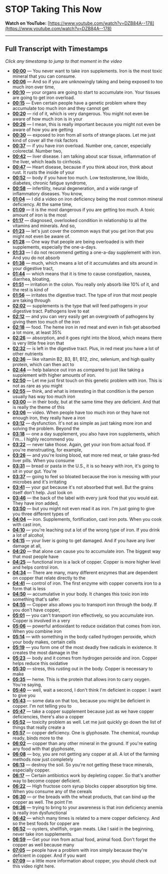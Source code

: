 # STOP Taking This Now

**Watch on YouTube:** [https://www.youtube.com/watch?v=DZB84A--178](https://www.youtube.com/watch?v=DZB84A--178)

---

## Full Transcript with Timestamps

*Click any timestamp to jump to that moment in the video*

- **[00:00](https://www.youtube.com/watch?v=DZB84A--178&t=0s)** — You never want to take iron supplements. Iron is the most toxic mineral that you can consume.
- **[00:06](https://www.youtube.com/watch?v=DZB84A--178&t=6s)** — And so if you are unknowingly taking and being exposed to too much iron over time,
- **[00:10](https://www.youtube.com/watch?v=DZB84A--178&t=10s)** — your organs are going to start to accumulate iron. Your tissues are going to get iron overload.
- **[00:15](https://www.youtube.com/watch?v=DZB84A--178&t=15s)** — Even certain people have a genetic problem where they accumulate too much iron and they cannot get
- **[00:20](https://www.youtube.com/watch?v=DZB84A--178&t=20s)** — rid of it, which is very dangerous. You might not even be aware of how much iron is in your
- **[00:26](https://www.youtube.com/watch?v=DZB84A--178&t=26s)** — I mean, this is really important because you might not even be aware of how you are getting
- **[00:30](https://www.youtube.com/watch?v=DZB84A--178&t=30s)** — exposed to iron from all sorts of strange places. Let me just kind of cover all the risk factors
- **[00:37](https://www.youtube.com/watch?v=DZB84A--178&t=37s)** — if you have iron overload. Number one, cancer, especially colorectal. Number two,
- **[00:42](https://www.youtube.com/watch?v=DZB84A--178&t=42s)** — liver disease. I am talking about scar tissue, inflammation of the liver, which leads to cirrhosis.
- **[00:47](https://www.youtube.com/watch?v=DZB84A--178&t=47s)** — Heart disease, because if you think about iron, think about rust. It rusts the inside of your
- **[00:52](https://www.youtube.com/watch?v=DZB84A--178&t=52s)** — body if you have too much. Low testosterone, low libido, diabetes, chronic fatigue syndrome,
- **[00:58](https://www.youtube.com/watch?v=DZB84A--178&t=58s)** — infertility, neural degeneration, and a wide range of inflammatory diseases. You know,
- **[01:04](https://www.youtube.com/watch?v=DZB84A--178&t=64s)** — I did a video on iron deficiency being the most common mineral deficiency. At the same time,
- **[01:09](https://www.youtube.com/watch?v=DZB84A--178&t=69s)** — it is the most dangerous if you are getting too much. A toxic amount of iron is the most
- **[01:17](https://www.youtube.com/watch?v=DZB84A--178&t=77s)** — diagnosed, overlooked condition in relationship to all the vitamins and minerals. And so,
- **[01:23](https://www.youtube.com/watch?v=DZB84A--178&t=83s)** — let's just cover the common ways that you get iron that you might not even be aware of.
- **[01:28](https://www.youtube.com/watch?v=DZB84A--178&t=88s)** — One way that people are being overloaded is with their supplements, especially the one-a-days.
- **[01:33](https://www.youtube.com/watch?v=DZB84A--178&t=93s)** — I do not recommend getting a one-a-day supplement with iron. And you do not absorb
- **[01:38](https://www.youtube.com/watch?v=DZB84A--178&t=98s)** — much, which means a lot of it accumulates and sits around in your digestive tract,
- **[01:44](https://www.youtube.com/watch?v=DZB84A--178&t=104s)** — which means that it is time to cause constipation, nausea, diarrhea, bloating,
- **[01:51](https://www.youtube.com/watch?v=DZB84A--178&t=111s)** — irritation in the colon. You really only absorb like 10% of it, and the rest is kind of
- **[01:56](https://www.youtube.com/watch?v=DZB84A--178&t=116s)** — irritates the digestive tract. The type of iron that most people are taking through
- **[02:02](https://www.youtube.com/watch?v=DZB84A--178&t=122s)** — supplements is the type that will feed pathogens in your digestive tract. Pathogens love to eat
- **[02:12](https://www.youtube.com/watch?v=DZB84A--178&t=132s)** — and you can very easily get an overgrowth of pathogens by giving them too much of the iron
- **[02:18](https://www.youtube.com/watch?v=DZB84A--178&t=138s)** — food. The heme iron in red meat and even in fish get absorbed a lot more, at least 35%
- **[02:26](https://www.youtube.com/watch?v=DZB84A--178&t=146s)** — absorption, and it goes right into the blood, which means there is very little free iron that
- **[02:32](https://www.youtube.com/watch?v=DZB84A--178&t=152s)** — is left in the digestive tract. Plus, in red meat you have a lot of other nutrients
- **[02:36](https://www.youtube.com/watch?v=DZB84A--178&t=156s)** — like vitamin B2, B3, B1, B12, zinc, selenium, and high quality protein, which can then act to
- **[02:44](https://www.youtube.com/watch?v=DZB84A--178&t=164s)** — help balance out iron as compared to just like taking a supplement with higher amounts of iron.
- **[02:50](https://www.youtube.com/watch?v=DZB84A--178&t=170s)** — Let me just first touch on this genetic problem with iron. This is not as rare as you might
- **[02:55](https://www.youtube.com/watch?v=DZB84A--178&t=175s)** — think, and what is interesting in that condition is the person usually has way too much iron
- **[03:00](https://www.youtube.com/watch?v=DZB84A--178&t=180s)** — in their body, but at the same time they are deficient. And that is really the theme of this
- **[03:06](https://www.youtube.com/watch?v=DZB84A--178&t=186s)** — video. When people have too much iron or they have not enough iron, they really have a iron
- **[03:12](https://www.youtube.com/watch?v=DZB84A--178&t=192s)** — dysfunction. It's not as simple as just taking more iron and solving the problem. Beyond the
- **[03:18](https://www.youtube.com/watch?v=DZB84A--178&t=198s)** — one a day supplement, you also have iron supplements, which I'm... I highly recommend you
- **[03:22](https://www.youtube.com/watch?v=DZB84A--178&t=202s)** — never take those. Again, get your iron from actual food. If you're menstruating, for example,
- **[03:26](https://www.youtube.com/watch?v=DZB84A--178&t=206s)** — and you're losing blood, eat more red meat, or take grass-fed liver pills. When you consume
- **[03:31](https://www.youtube.com/watch?v=DZB84A--178&t=211s)** — bread or pasta in the U.S., it is so heavy with iron, it's going to sit in your gut. You're
- **[03:37](https://www.youtube.com/watch?v=DZB84A--178&t=217s)** — going to feel so bloated because the iron is messing with your microbes and it's irritating
- **[03:41](https://www.youtube.com/watch?v=DZB84A--178&t=221s)** — your gut because it's not absorbed that well. But the grains itself don't help. Just look on
- **[03:46](https://www.youtube.com/watch?v=DZB84A--178&t=226s)** — the back of the label with every junk food that you would eat. They have iron added,
- **[03:50](https://www.youtube.com/watch?v=DZB84A--178&t=230s)** — but you might not even read it as iron. I'm just going to give you three different types of
- **[04:04](https://www.youtube.com/watch?v=DZB84A--178&t=244s)** — iron. Supplements, fortification, cast iron pots. When you cook with cast iron,
- **[04:10](https://www.youtube.com/watch?v=DZB84A--178&t=250s)** — you're leaching out a lot of the wrong type of iron. If you drink a lot of alcohol,
- **[04:15](https://www.youtube.com/watch?v=DZB84A--178&t=255s)** — your liver is going to get damaged. And if you have any liver damage at all,
- **[04:20](https://www.youtube.com/watch?v=DZB84A--178&t=260s)** — that alone can cause you to accumulate iron. The biggest way that most people have
- **[04:25](https://www.youtube.com/watch?v=DZB84A--178&t=265s)** — functional iron is a lack of copper. Copper is more higher level and helps control iron.
- **[04:34](https://www.youtube.com/watch?v=DZB84A--178&t=274s)** — There are many, many different enzymes that are dependent on copper that relate directly to the
- **[04:41](https://www.youtube.com/watch?v=DZB84A--178&t=281s)** — control of iron. The first enzyme with copper converts iron to a form that is less
- **[04:50](https://www.youtube.com/watch?v=DZB84A--178&t=290s)** — accumulative in your body. It changes this toxic iron into something that's safer.
- **[04:55](https://www.youtube.com/watch?v=DZB84A--178&t=295s)** — Copper also allows you to transport iron through the body. If you don't have copper,
- **[05:01](https://www.youtube.com/watch?v=DZB84A--178&t=301s)** — you can't transport iron effectively, so you accumulate iron. Copper is involved in a very
- **[05:06](https://www.youtube.com/watch?v=DZB84A--178&t=306s)** — powerful antioxidant to reduce oxidation that comes from iron. When you combine iron
- **[05:14](https://www.youtube.com/watch?v=DZB84A--178&t=314s)** — with something in the body called hydrogen peroxide, which your body makes, certain cells
- **[05:19](https://www.youtube.com/watch?v=DZB84A--178&t=319s)** — you form one of the most deadly free radicals in existence. It creates the most damage in the
- **[05:23](https://www.youtube.com/watch?v=DZB84A--178&t=323s)** — body and it comes from hydrogen peroxide and iron. Copper helps reduce this oxidative
- **[05:30](https://www.youtube.com/watch?v=DZB84A--178&t=330s)** — stress, this rusting out in the body. Copper is necessary to make
- **[05:35](https://www.youtube.com/watch?v=DZB84A--178&t=335s)** — heme. This is the protein that allows iron to carry oxygen. You're saying,
- **[05:40](https://www.youtube.com/watch?v=DZB84A--178&t=340s)** — well, wait a second, I don't think I'm deficient in copper. I want to give you
- **[05:43](https://www.youtube.com/watch?v=DZB84A--178&t=343s)** — some data on that too, because you might be deficient in copper. I'm not telling you to
- **[05:47](https://www.youtube.com/watch?v=DZB84A--178&t=347s)** — take a copper supplement because just as we have copper deficiencies, there's also a copper
- **[05:52](https://www.youtube.com/watch?v=DZB84A--178&t=352s)** — toxicity problem as well. Let me just quickly go down the list of things that really create a
- **[05:57](https://www.youtube.com/watch?v=DZB84A--178&t=357s)** — copper deficiency. One is glyphosate. The chemical, roundup ready, binds more to the
- **[06:02](https://www.youtube.com/watch?v=DZB84A--178&t=362s)** — copper than any other mineral in the ground. If you're eating any food with that glyphosate,
- **[06:08](https://www.youtube.com/watch?v=DZB84A--178&t=368s)** — boy, you are not getting any copper at all. A lot of the farming methods now just completely
- **[06:13](https://www.youtube.com/watch?v=DZB84A--178&t=373s)** — destroy the soil. So you're not getting these trace minerals, especially copper.
- **[06:17](https://www.youtube.com/watch?v=DZB84A--178&t=377s)** — Certain antibiotics work by depleting copper. So that's another way to become copper deficient.
- **[06:22](https://www.youtube.com/watch?v=DZB84A--178&t=382s)** — High fructose corn syrup blocks copper absorption big time. When you consume any of the cereals
- **[06:30](https://www.youtube.com/watch?v=DZB84A--178&t=390s)** — or the breads with the wheat products, that can bind up the copper as well. The point I'm
- **[06:36](https://www.youtube.com/watch?v=DZB84A--178&t=396s)** — trying to bring to your awareness is that iron deficiency anemia is really iron dysfunctional
- **[06:42](https://www.youtube.com/watch?v=DZB84A--178&t=402s)** — which many times is related to a mere copper deficiency. And so the best foods for copper are
- **[06:52](https://www.youtube.com/watch?v=DZB84A--178&t=412s)** — oysters, shellfish, organ meats. Like I said in the beginning, never take iron supplements.
- **[06:59](https://www.youtube.com/watch?v=DZB84A--178&t=419s)** — Get your iron from actual food, animal food. Don't forget the copper as well because many
- **[07:05](https://www.youtube.com/watch?v=DZB84A--178&t=425s)** — people have a problem with iron simply because they're deficient in copper. And if you want
- **[07:09](https://www.youtube.com/watch?v=DZB84A--178&t=429s)** — a little more information about copper, you should check out this video right here.
